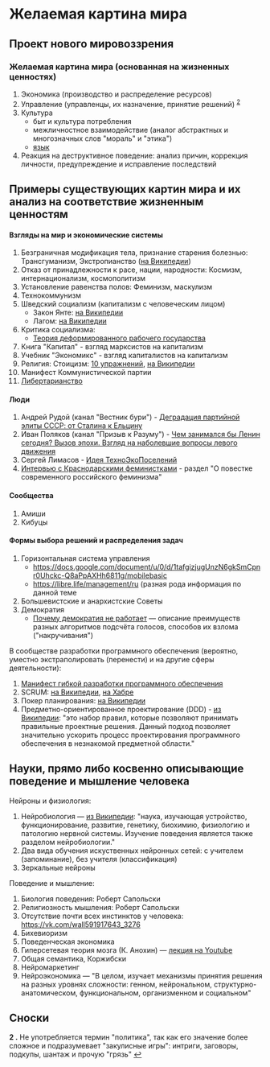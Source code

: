 # Желаемая картина мира

## Проект нового мировоззрения

### Желаемая картина мира (основанная на жизненных ценностях)

1. Экономика (производство и распределение ресурсов)
1. Управление (управленцы, их назначение, принятие решений) <sup id="a2">[2](#z2)</sup>
1. Культура
    - быт и культура потребления
    - межличностное взаимодействие (аналог абстрактных и многозначных слов "мораль" и "этика")
    - [язык](/plan-views/culture/language.md)
1. Реакция на деструктивное поведение: анализ причин, коррекция личности, предупреждение и исправление последствий

## Примеры существующих картин мира и их анализ на соответствие жизненным ценностям

#### Взгляды на мир и экономические системы

1. Безграничная модификация тела, признание старения болезнью: Трансгуманизм, Экстропианство ([на Википедии](https://ru.wikipedia.org/wiki/%D0%AD%D0%BA%D1%81%D1%82%D1%80%D0%BE%D0%BF%D0%B8%D0%B0%D0%BD%D1%81%D1%82%D0%B2%D0%BE))
1. Отказ от принадлежности к расе, нации, народности: Космизм, интернационализм, космополитизм
1. Установление равенства полов: Феминизм, маскулизм
1. Технокоммунизм
1. Шведский социализм (капитализм с человеческим лицом)
    - Закон Янте: [на Википедии](https://ru.m.wikipedia.org/wiki/%D0%97%D0%B0%D0%BA%D0%BE%D0%BD_%D0%AF%D0%BD%D1%82%D0%B5)
    - Лагом: [на Википедии](https://ru.m.wikipedia.org/wiki/%D0%9B%D0%B0%D0%B3%D0%BE%D0%BC)
1. Критика социализма:
    - [Теория деформированного рабочего государства](https://ru.m.wikipedia.org/wiki/%D0%A2%D0%B5%D0%BE%D1%80%D0%B8%D1%8F_%D0%B4%D0%B5%D1%84%D0%BE%D1%80%D0%BC%D0%B8%D1%80%D0%BE%D0%B2%D0%B0%D0%BD%D0%BD%D0%BE%D0%B3%D0%BE_%D1%80%D0%B0%D0%B1%D0%BE%D1%87%D0%B5%D0%B3%D0%BE_%D0%B3%D0%BE%D1%81%D1%83%D0%B4%D0%B0%D1%80%D1%81%D1%82%D0%B2%D0%B0)
1. Книга "Капитал" - взгляд марксистов на капитализм
1. Учебник "Экономикс" - взгляд капиталистов на капитализм
1. Религия: Стоицизм: [10 упражнений](https://newtonew.com/lifehack/stoicizm-10-prakticheskih-uprazheneniy), [на Википедии](https://ru.m.wikipedia.org/wiki/%D0%A1%D1%82%D0%BE%D0%B8%D1%86%D0%B8%D0%B7%D0%BC)
1. Манифест Коммунистической партии
1. [Либертарианство](existing-views/libertarianism/1.md)

#### Люди

1. Андрей Рудой (канал "Вестник бури") - [Деградация партийной элиты СССР: от Сталина к Ельцину](existing-views/andrei-rudoi/1.md)
1. Иван Поляков (канал "Призыв к Разуму") - [Чем занимался бы Ленин сегодня? Вызов эпохи. Взгляд на наболевшие вопросы левого движения](existing-views/ivan-polyakov/1.md)
1. Сергей Лимасов - [Идея ТехноЭкоПоселений](https://vk.com/wall-60812769_178)
1. [Интервью с Краснодарскими феминистками](https://www.yuga.ru/articles/society/amp/9150.html) - раздел "О повестке современного российского феминизма"

#### Сообщества

1. Амиши
1. Кибуцы

#### Формы выбора решений и распределения задач

1. Горизонтальная система управления
    - https://docs.google.com/document/u/0/d/1tafgizjugUnzN6gkSmCpnr0Uhckc-Q8aPpAXHh6811g/mobilebasic
    - https://libre.life/management/ru (разная рода информация по данной теме
1. Большевистские и анархистские Советы
1. Демократия
    - [Почему демократия не работает](https://youtube.com/watch?v=M9fT3VGOICU&feature=youtu.be) — описание преимуществ разных алгоритмов подсчёта голосов, способов их взлома ("накручивания")

В сообществе разработки программного обеспечения (вероятно, уместно экстраполировать (перенести) и на другие сферы деятельности):
1. [Манифест гибкой разработки программного обеспечения](https://ru.wikipedia.org/wiki/Agile_Manifesto)
1. SCRUM: [на Википедии](https://ru.wikipedia.org/wiki/SCRUM), [на Хабре](https://habr.com/ru/company/makeright/blog/297250/)
1. Покер планирования: [на Википедии](https://ru.m.wikipedia.org/wiki/%D0%9F%D0%BE%D0%BA%D0%B5%D1%80_%D0%BF%D0%BB%D0%B0%D0%BD%D0%B8%D1%80%D0%BE%D0%B2%D0%B0%D0%BD%D0%B8%D1%8F)
1. Предметно-ориентированное проектирование (DDD) - [из Википедии](https://ru.wikipedia.org/wiki/%D0%9F%D1%80%D0%B5%D0%B4%D0%BC%D0%B5%D1%82%D0%BD%D0%BE-%D0%BE%D1%80%D0%B8%D0%B5%D0%BD%D1%82%D0%B8%D1%80%D0%BE%D0%B2%D0%B0%D0%BD%D0%BD%D0%BE%D0%B5_%D0%BF%D1%80%D0%BE%D0%B5%D0%BA%D1%82%D0%B8%D1%80%D0%BE%D0%B2%D0%B0%D0%BD%D0%B8%D0%B5): "это набор правил, которые позволяют принимать правильные проектные решения. Данный подход позволяет значительно ускорить процесс проектирования программного обеспечения в незнакомой предметной области."

## Науки, прямо либо косвенно описывающие поведение и мышление человека

Нейроны и физиология:
1. Нейробиология — [из Википедии](https://ru.wikipedia.org/wiki/%D0%9D%D0%B5%D0%B9%D1%80%D0%BE%D0%B1%D0%B8%D0%BE%D0%BB%D0%BE%D0%B3%D0%B8%D1%8F): "наука, изучающая устройство, функционирование, развитие, генетику, биохимию, физиологию и патологию нервной системы. Изучение поведения является также разделом нейробиологии."
1. Два вида обучения искуственных нейронных сетей: с учителем (запоминание), без учителя (классификация) 
1. Зеркальные нейроны

Поведение и мышление:
1. Биология поведения: Роберт Сапольски
1. Религиозность мышления: Роберт Сапольски
1. Отсутствие почти всех инстинктов у человека: https://vk.com/wall591917643_3276
1. Бихевиоризм
1. Поведенческая экономика
1. Гиперсетевая теория мозга (К. Анохин) — [лекция на Youtube](https://youtube.com/watch?v=_tz3lx-pcE4)
1. Общая семантика, Коржибски
1. Нейромаркетинг
1. Нейроэкономика — "В целом, изучает механизмы принятия решения на разных уровнях сложности: генном, нейрональном, структурно-анатомическом, функциональном, организменном и социальном"


## Сноски

<b id="z2">2 .</b> Не употребляется термин "политика", так как его значение более сложное и подразумевает "закулисные игры": интриги, заговоры, подкупы, шантаж и прочую "грязь" [↩](#a2)
